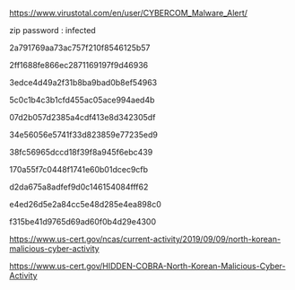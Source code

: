 https://www.virustotal.com/en/user/CYBERCOM_Malware_Alert/

zip password : infected

2a791769aa73ac757f210f8546125b57

2ff1688fe866ec2871169197f9d46936

3edce4d49a2f31b8ba9bad0b8ef54963

5c0c1b4c3b1cfd455ac05ace994aed4b

07d2b057d2385a4cdf413e8d342305df

34e56056e5741f33d823859e77235ed9

38fc56965dccd18f39f8a945f6ebc439

170a55f7c0448f1741e60b01dcec9cfb

d2da675a8adfef9d0c146154084fff62

e4ed26d5e2a84cc5e48d285e4ea898c0

f315be41d9765d69ad60f0b4d29e4300


https://www.us-cert.gov/ncas/current-activity/2019/09/09/north-korean-malicious-cyber-activity

https://www.us-cert.gov/HIDDEN-COBRA-North-Korean-Malicious-Cyber-Activity
